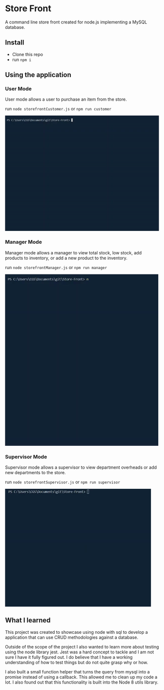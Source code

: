# Store Front

A command line store front created for node.js implementing a MySQL database.

## Install

- Clone this repo
- run `npm i`

## Using the application

### User Mode

User mode allows a user to purchase an item from the store.

run `node storefrontCustomer.js` or `npm run customer`

![Customer.gif](customer.gif)

### Manager Mode

Manager mode allows a manager to view total stock, low stock, add products to inventory, or add a new product to the inventory.

run `node storefrontManager.js` or `npm run manager`

![Manager.gif](manager.gif)

### Supervisor Mode 

Supervisor mode allows a supervisor to view department overheads or add new departments to the store.

run `node storefrontSupervisor.js` or `npm run supervisor`

![Supervisor.gif](supervisor.gif)

## What I learned

This project was created to showcase using node with sql to develop a application that can use CRUD methodologies against a database. 

Outside of the scope of the project I also wanted to learn more about testing using the node library jest. Jest was a hard concept to tackle and I am not sure I have it fully figured out. I do believe that I have a working understanding of how to test things but do not quite grasp why or how.

I also built a small function helper that turns the query from mysql into a promise instead of using a callback. This allowed me to clean up my code a lot. I also found out that this functionality is built into the Node 8 utils library.